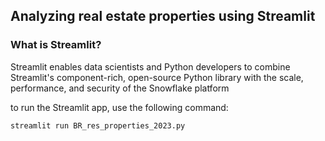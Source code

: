 ## Analyzing real estate properties using Streamlit

### What is Streamlit?

Streamlit enables data scientists and Python developers to combine Streamlit's component-rich, open-source Python library with the scale, performance, and security of the Snowflake platform

to run the Streamlit app, use the following command:

```bash
streamlit run BR_res_properties_2023.py
```